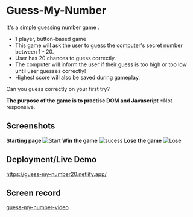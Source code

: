 # Guess-My-Number
It's a simple guessing number game .
- 1 player, button-based game
- This game will ask the user to guess the computer's secret number between 1 - 20. 
- User has 20 chances to guess correctly.
- The computer will inform the user if their guess is too high or too low until user guesses correctly!
- Highest score will also be saved during gameplay.

Can you guess correctly on your first try?

**The purpose of the game is to practise DOM and Javascript**
*Not responsive.

## Screenshots

**Starting page**
![Start](https://user-images.githubusercontent.com/77184432/176582060-81b1e04e-e4eb-4640-943f-66fe1bef3b40.png)
**Win the game**
![sucess](https://user-images.githubusercontent.com/77184432/176582109-71fe3963-481d-4cb3-9e37-74161163cabc.png)
**Lose the game**
![Lose](https://user-images.githubusercontent.com/77184432/176582134-cc8710d6-4465-4521-9ff0-3f69a6a0e5c5.png)

## Deployment/Live Demo
https://guess-my-number20.netlify.app/

## Screen record
[guess-my-number-video](https://www.youtube.com/watch?v=rx1xO3BxvwA)
